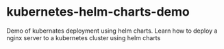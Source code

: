 # kubernetes-helm-charts-demo
Demo of kubernates deployment using helm charts. Learn how to deploy a nginx server to a kubernetes cluster using helm charts
